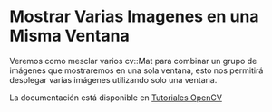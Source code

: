 # Mostrar Varias Imagenes en una Misma Ventana
Veremos como mesclar varios cv::Mat para combinar un grupo de imágenes que mostraremos en una sola ventana, esto nos permitirá desplegar varias imágenes utilizando solo una ventana. 

La documentación está disponible en [Tutoriales OpenCV](http://acodigo.blogspot.com/p/tutorial-opencv.html)